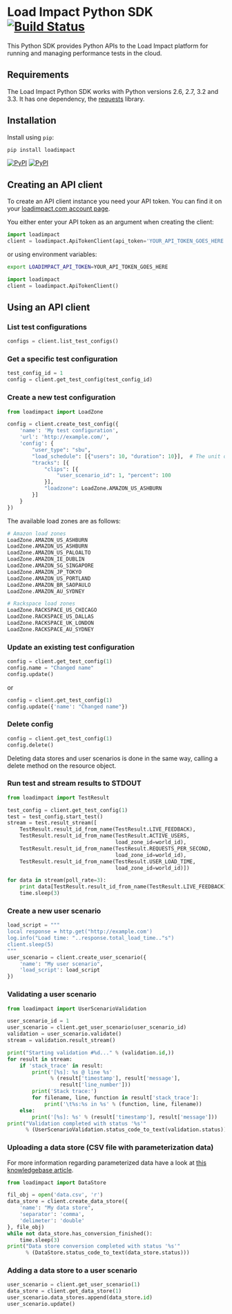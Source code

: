 # Load Impact Python SDK [![Build Status](https://travis-ci.org/loadimpact/loadimpact-sdk-python.png?branch=master,develop)](https://travis-ci.org/loadimpact/loadimpact-sdk-python)

This Python SDK provides Python APIs to the Load Impact platform for running 
and managing performance tests in the cloud.

## Requirements

The Load Impact Python SDK works with Python versions 2.6, 2.7, 3.2 and 3.3.
It has one dependency, the [requests](http://www.python-requests.org/) library. 

## Installation

Install using `pip`:

```sh
pip install loadimpact
```
[![PyPI](https://img.shields.io/pypi/v/loadimpact.svg)]() [![PyPI](https://img.shields.io/pypi/dm/loadimpact.svg)]()

## Creating an API client

To create an API client instance you need your API token. You can find it on
your [loadimpact.com account page](https://loadimpact.com/account/).

You either enter your API token as an argument when creating the client:

```python
import loadimpact
client = loadimpact.ApiTokenClient(api_token='YOUR_API_TOKEN_GOES_HERE')
```

or using environment variables:

```sh
export LOADIMPACT_API_TOKEN=YOUR_API_TOKEN_GOES_HERE
```
```python
import loadimpact
client = loadimpact.ApiTokenClient()
```

## Using an API client

### List test configurations
```python
configs = client.list_test_configs()
```

### Get a specific test configuration
```python
test_config_id = 1
config = client.get_test_config(test_config_id)
```

### Create a new test configuration
```python
from loadimpact import LoadZone

config = client.create_test_config({
    'name': 'My test configuration',
    'url': 'http://example.com/',
    'config': {
        "user_type": "sbu",
        "load_schedule": [{"users": 10, "duration": 10}],  # The unit of "duration" is minutes
        "tracks": [{
            "clips": [{
                "user_scenario_id": 1, "percent": 100
            }],
            "loadzone": LoadZone.AMAZON_US_ASHBURN
        }]
    }
})
```

The available load zones are as follows:
```python
# Amazon load zones
LoadZone.AMAZON_US_ASHBURN
LoadZone.AMAZON_US_ASHBURN
LoadZone.AMAZON_US_PALOALTO
LoadZone.AMAZON_IE_DUBLIN
LoadZone.AMAZON_SG_SINGAPORE
LoadZone.AMAZON_JP_TOKYO
LoadZone.AMAZON_US_PORTLAND
LoadZone.AMAZON_BR_SAOPAULO
LoadZone.AMAZON_AU_SYDNEY

# Rackspace load zones
LoadZone.RACKSPACE_US_CHICAGO
LoadZone.RACKSPACE_US_DALLAS
LoadZone.RACKSPACE_UK_LONDON
LoadZone.RACKSPACE_AU_SYDNEY
```

### Update an existing test configuration
```python
config = client.get_test_config(1)
config.name = "Changed name"
config.update()
```

or

```python
config = client.get_test_config(1)
config.update({'name': "Changed name"})
```

### Delete config
```python
config = client.get_test_config(1)
config.delete()
```

Deleting data stores and user scenarios is done in the same way, calling a
delete method on the resource object.

### Run test and stream results to STDOUT
```python
from loadimpact import TestResult

test_config = client.get_test_config(1)
test = test_config.start_test()
stream = test.result_stream([
    TestResult.result_id_from_name(TestResult.LIVE_FEEDBACK),
    TestResult.result_id_from_name(TestResult.ACTIVE_USERS,
                                   load_zone_id=world_id),
    TestResult.result_id_from_name(TestResult.REQUESTS_PER_SECOND,
                                   load_zone_id=world_id),
    TestResult.result_id_from_name(TestResult.USER_LOAD_TIME,
                                   load_zone_id=world_id)])

for data in stream(poll_rate=3):
    print data[TestResult.result_id_from_name(TestResult.LIVE_FEEDBACK)]
    time.sleep(3)
```

### Create a new user scenario
```python
load_script = """
local response = http.get("http://example.com')
log.info("Load time: "..response.total_load_time.."s")
client.sleep(5)
"""
user_scenario = client.create_user_scenario({
    'name': "My user scenario",
    'load_script': load_script
})
```

### Validating a user scenario
```python
from loadimpact import UserScenarioValidation

user_scenario_id = 1
user_scenario = client.get_user_scenario(user_scenario_id)
validation = user_scenario.validate()
stream = validation.result_stream()

print("Starting validation #%d..." % (validation.id,))
for result in stream:
    if 'stack_trace' in result:
        print('[%s]: %s @ line %s'
              % (result['timestamp'], result['message'],
                 result['line_number']))
        print('Stack trace:')
        for filename, line, function in result['stack_trace']:
            print('\t%s:%s in %s' % (function, line, filename))
    else:
        print('[%s]: %s' % (result['timestamp'], result['message']))
print("Validation completed with status '%s'"
      % (UserScenarioValidation.status_code_to_text(validation.status)))
```

### Uploading a data store (CSV file with parameterization data)
For more information regarding parameterized data have a look at [this
knowledgebase article](http://support.loadimpact.com/knowledgebase/articles/174258-how-do-i-use-parameterized-data-).

```python
from loadimpact import DataStore

fil_obj = open('data.csv', 'r')
data_store = client.create_data_store({
    'name': "My data store",
    'separator': 'comma',
    'delimeter': 'double'
}, file_obj)
while not data_store.has_conversion_finished():
    time.sleep(3)
print("Data store conversion completed with status '%s'"
      % (DataStore.status_code_to_text(data_store.status)))
```

### Adding a data store to a user scenario
```python
user_scenario = client.get_user_scenario(1)
data_store = client.get_data_store(1)
user_scenario.data_stores.append(data_store.id)
user_scenario.update()
```
